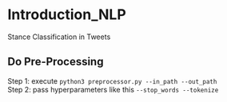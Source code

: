 # Introduction_NLP
Stance Classification in Tweets

## Do Pre-Processing
  Step 1: execute `python3 preprocessor.py --in_path --out_path` </br>
  Step 2: pass hyperparameters like this `--stop_words --tokenize`
